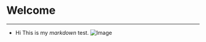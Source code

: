 # **Welcome**
---
* Hi
This is my *markdown* test.
![Image](http://cdn.shopify.com/s/files/1/1061/1924/products/Thumbs_Up_Sign_Emoji_Icon_ios10_grande.png?v=1571606114)


